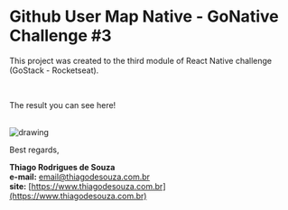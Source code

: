 # Github User Map Native - GoNative Challenge #3

This project was created to the third module of React Native challenge (GoStack - Rocketseat).

<br />

The result you can see here!

<br />

<img src="https://imgur.com/texkB80.png" alt="drawing" />

<br />

Best regards,

**Thiago Rodrigues de Souza** \
**e-mail:** email@thiagodesouza.com.br \
**site:** [https://www.thiagodesouza.com.br](https://www.thiagodesouza.com.br)

